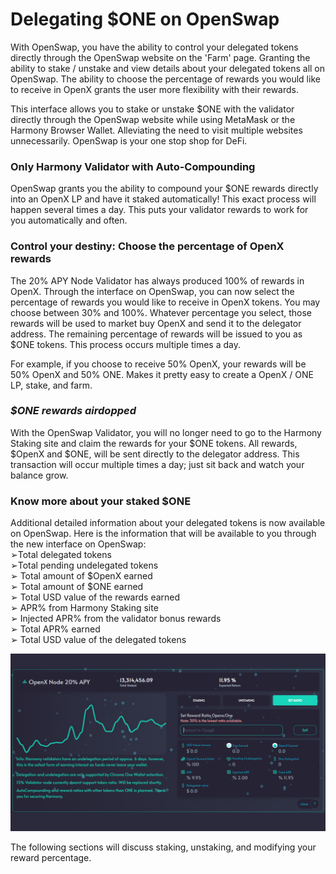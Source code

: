 # Delegating $ONE on OpenSwap

With OpenSwap, you have the ability to control your delegated tokens directly through the OpenSwap website on the 'Farm' page. Granting the ability to stake / unstake and view details about your delegated tokens all on OpenSwap. The ability to choose the percentage of rewards you would like to receive in OpenX grants the user more flexibility with their rewards.

This interface allows you to stake or unstake $ONE with the validator directly through the OpenSwap website while using MetaMask or the Harmony Browser Wallet. Alleviating the need to visit multiple websites unnecessarily. OpenSwap is your one stop shop for DeFi.

### Only Harmony Validator with Auto-Compounding

OpenSwap grants you the ability to compound your $ONE rewards directly into an OpenX LP and have it staked automatically! This exact process will happen several times a day. This puts your validator rewards to work for you automatically and often.

### Control your destiny: Choose the percentage of OpenX rewards

The 20% APY Node Validator has always produced 100% of rewards in OpenX. Through the interface on OpenSwap, you can now select the percentage of rewards you would like to receive in OpenX tokens. You may choose between 30% and 100%. Whatever percentage you select, those rewards will be used to market buy OpenX and send it to the delegator address. The remaining percentage of rewards will be issued to you as $ONE tokens. This process occurs multiple times a day.

For example, if you choose to receive 50% OpenX, your rewards will be 50% OpenX and 50% ONE. Makes it pretty easy to create a OpenX / ONE LP, stake, and farm.

### _**$ONE rewards airdopped**_

With the OpenSwap Validator, you will no longer need to go to the Harmony Staking site and claim the rewards for your $ONE tokens. All rewards, $OpenX and $ONE, will be sent directly to the delegator address. This transaction will occur multiple times a day; just sit back and watch your balance grow.

### Know more about your staked $ONE

Additional detailed information about your delegated tokens is now available on OpenSwap. Here is the information that will be available to you through the new interface on OpenSwap:\
➢Total delegated tokens\
➢Total pending undelegated tokens\
➢ Total amount of $OpenX earned\
➢ Total amount of $ONE earned\
➢ Total USD value of the rewards earned\
➢ APR% from Harmony Staking site\
➢ Injected APR% from the validator bonus rewards\
➢ Total APR% earned\
➢ Total USD value of the delegated tokens

![](../../.gitbook/assets/validator.png)

The following sections will discuss staking, unstaking, and modifying your reward percentage.
